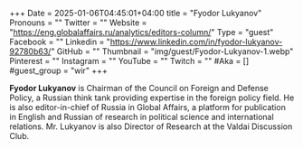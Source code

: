 +++
Date = 2025-01-06T04:45:01+04:00
title = "Fyodor Lukyanov"
Pronouns = ""
Twitter = ""
Website = "https://eng.globalaffairs.ru/analytics/editors-column/"
Type = "guest"
Facebook = ""
Linkedin = "https://www.linkedin.com/in/fyodor-lukyanov-92780b63/"
GitHub = ""
Thumbnail = "img/guest/Fyodor-Lukyanov-1.webp"
Pinterest = ""
Instagram = ""
YouTube = ""
Twitch = ""
#Aka = []
#guest_group = "wir"
+++

__Fyodor Lukyanov__ is Chairman of the Council on Foreign and Defense Policy, a Russian think tank providing expertise in the foreign policy field. He is also editor-in-chief of Russia in Global Affairs, a platform for publication in English and Russian of research in political science and international relations. Mr. Lukyanov is also Director of Research at the Valdai Discussion Club.

